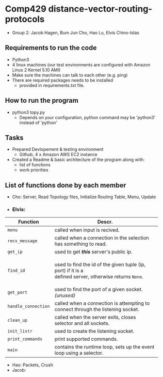 # Comp429 distance-vector-routing-protocols
- Group 2: Jacob Hagen, Bum Jun Cho, Hao Lu, Elvis Chino-Islas

## Requirements to run the code
- Python3
- 4 linux machines (our test environments are configured with Amazon Linux 2 Kernel 5.10 AMI)
- Make sure the machines can talk to each other (e.g. ping)
- There are required packages needs to be installed
  - provided in requirements.txt file.

## How to run the program
- python3 topy.py
  - Depends on your configuration, python command may be 'python3' instead of 'python'

## Tasks
- Prepared Devlopement & testing environment
  - Github, 4 x Amazon AWS EC2 instance
- Created a Readme & basic architecture of the program along with:
  - list of functions
  - work priorities
  
 ## List of functions done by each member
 - Cho: Server, Read Topology files, Initialize Routing Table, Menu, Update
 - ### Elvis: 
 | Function            | Descr.                                                                                                              |
 | ------------------- | ------------------------------------------------------------------------------------------------------------------- |
 | `menu`              | called when input is recived.                                                                                       |
 | `recv_message`      | called when a connection in the selection has something to read.                                                    |
 | `get_ip`            | used to get ***this*** server's public ip.                                                                          |
 | `find_id`           | <p> used to find the id of the given tuple (ip, port) if it is a <br> defined server, otherwise returns `None`.</p> |
 | `get_port`          | used to find the port of a given socket. *(unused)*                                                                 |
 | `handle_connection` | called when a connection is attempting to connect through the listening socket.                                     |
 | `clean_up`          | called when the server exits, closes selector and all sockets.                                                      |
 | `init_listr`        | used to create the listening socket.                                                                                |
 | `print_commands`    | print supported commands.                                                                                           |
 | `main`              | contains the runtime loop, sets up the event loop using a selector.                                                 |
 - Hao: Packets, Crush
 - Jacob:


